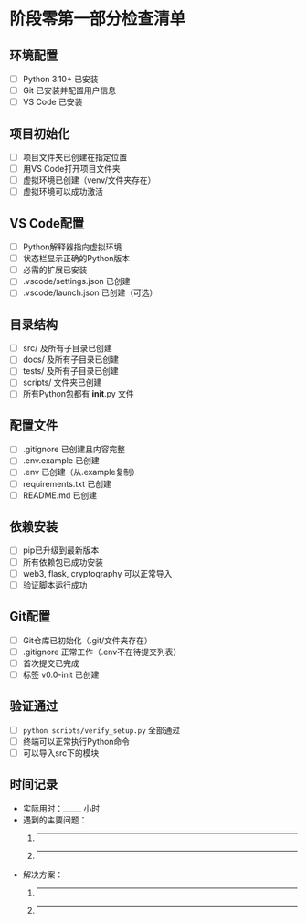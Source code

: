 # 阶段零第一部分检查清单

## 环境配置
- [ ] Python 3.10+ 已安装
- [ ] Git 已安装并配置用户信息
- [ ] VS Code 已安装

## 项目初始化
- [ ] 项目文件夹已创建在指定位置
- [ ] 用VS Code打开项目文件夹
- [ ] 虚拟环境已创建（venv/文件夹存在）
- [ ] 虚拟环境可以成功激活

## VS Code配置
- [ ] Python解释器指向虚拟环境
- [ ] 状态栏显示正确的Python版本
- [ ] 必需的扩展已安装
- [ ] .vscode/settings.json 已创建
- [ ] .vscode/launch.json 已创建（可选）

## 目录结构
- [ ] src/ 及所有子目录已创建
- [ ] docs/ 及所有子目录已创建
- [ ] tests/ 及所有子目录已创建
- [ ] scripts/ 文件夹已创建
- [ ] 所有Python包都有 __init__.py 文件

## 配置文件
- [ ] .gitignore 已创建且内容完整
- [ ] .env.example 已创建
- [ ] .env 已创建（从.example复制）
- [ ] requirements.txt 已创建
- [ ] README.md 已创建

## 依赖安装
- [ ] pip已升级到最新版本
- [ ] 所有依赖包已成功安装
- [ ] web3, flask, cryptography 可以正常导入
- [ ] 验证脚本运行成功

## Git配置
- [ ] Git仓库已初始化（.git/文件夹存在）
- [ ] .gitignore 正常工作（.env不在待提交列表）
- [ ] 首次提交已完成
- [ ] 标签 v0.0-init 已创建

## 验证通过
- [ ] `python scripts/verify_setup.py` 全部通过
- [ ] 终端可以正常执行Python命令
- [ ] 可以导入src下的模块

## 时间记录
- 实际用时：_____ 小时
- 遇到的主要问题：
  1. ________________
  2. ________________
- 解决方案：
  1. ________________
  2. ________________